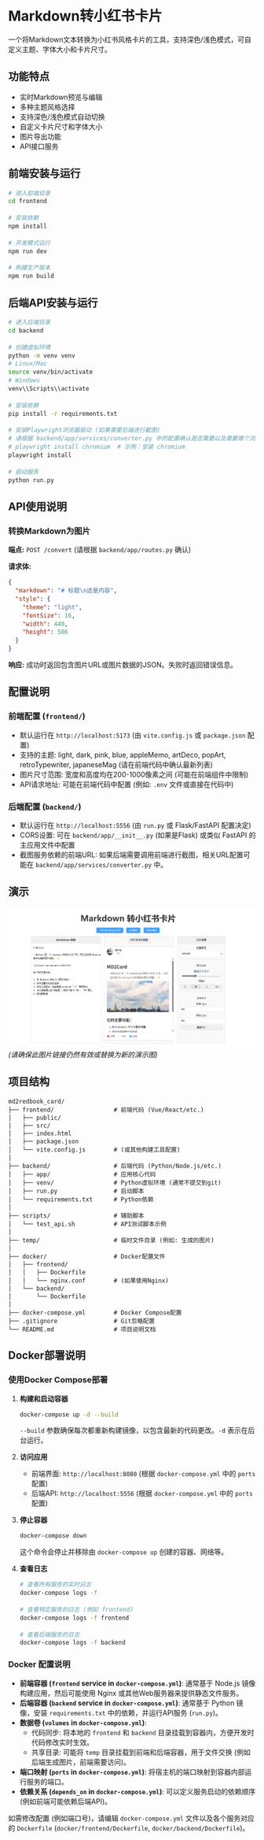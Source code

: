 # Markdown转小红书卡片

一个将Markdown文本转换为小红书风格卡片的工具，支持深色/浅色模式，可自定义主题、字体大小和卡片尺寸。

## 功能特点

- 实时Markdown预览与编辑
- 多种主题风格选择
- 支持深色/浅色模式自动切换
- 自定义卡片尺寸和字体大小
- 图片导出功能
- API接口服务

## 前端安装与运行

```bash
# 进入前端目录
cd frontend

# 安装依赖
npm install

# 开发模式运行
npm run dev

# 构建生产版本
npm run build
```

## 后端API安装与运行

```bash
# 进入后端目录
cd backend

# 创建虚拟环境
python -m venv venv
# Linux/Mac
source venv/bin/activate
# Windows
venv\\Scripts\\activate

# 安装依赖
pip install -r requirements.txt

# 安装Playwright浏览器驱动 (如果需要后端进行截图)
# 请根据 backend/app/services/converter.py 中的配置确认是否需要以及需要哪个浏览器
# playwright install chromium  # 示例：安装 chromium
playwright install

# 启动服务
python run.py
```

## API使用说明

### 转换Markdown为图片

**端点:** `POST /convert` (请根据 `backend/app/routes.py` 确认)

**请求体:**
```json
{
  "markdown": "# 标题\n这是内容",
  "style": {
    "theme": "light",
    "fontSize": 16,
    "width": 440,
    "height": 586
  }
}
```

**响应:** 成功时返回包含图片URL或图片数据的JSON。失败时返回错误信息。

## 配置说明

### 前端配置 (`frontend/`)
- 默认运行在 `http://localhost:5173` (由 `vite.config.js` 或 `package.json` 配置)
- 支持的主题: light, dark, pink, blue, appleMemo, artDeco, popArt, retroTypewriter, japaneseMag (请在前端代码中确认最新列表)
- 图片尺寸范围: 宽度和高度均在200-1000像素之间 (可能在前端组件中限制)
- API请求地址: 可能在前端代码中配置 (例如: `.env` 文件或直接在代码中)

### 后端配置 (`backend/`)
- 默认运行在 `http://localhost:5556` (由 `run.py` 或 Flask/FastAPI 配置决定)
- CORS设置: 可在 `backend/app/__init__.py` (如果是Flask) 或类似 FastAPI 的主应用文件中配置
- 截图服务依赖的前端URL: 如果后端需要调用前端进行截图，相关URL配置可能在 `backend/app/services/converter.py` 中。

## 演示
![小红书卡片演示](https://raw.githubusercontent.com/xlwt2113/md2redbook_card/refs/heads/main/public/pic.png)
*(请确保此图片链接仍然有效或替换为新的演示图)*

## 项目结构

```
md2redbook_card/
├── frontend/                 # 前端代码 (Vue/React/etc.)
│   ├── public/
│   ├── src/
│   ├── index.html
│   ├── package.json
│   └── vite.config.js        # (或其他构建工具配置)
│
├── backend/                  # 后端代码 (Python/Node.js/etc.)
│   ├── app/                  # 应用核心代码
│   ├── venv/                 # Python虚拟环境 (通常不提交到git)
│   ├── run.py                # 启动脚本
│   └── requirements.txt      # Python依赖
│
├── scripts/                  # 辅助脚本
│   └── test_api.sh           # API测试脚本示例
│
├── temp/                     # 临时文件目录 (例如: 生成的图片)
│
├── docker/                   # Docker配置文件
│   ├── frontend/
│   │   ├── Dockerfile
│   │   └── nginx.conf        # (如果使用Nginx)
│   └── backend/
│       └── Dockerfile
│
├── docker-compose.yml        # Docker Compose配置
├── .gitignore                # Git忽略配置
└── README.md                 # 项目说明文档
```

## Docker部署说明

### 使用Docker Compose部署

1.  **构建和启动容器**
    ```bash
    docker-compose up -d --build
    ```
    `--build` 参数确保每次都重新构建镜像，以包含最新的代码更改。`-d` 表示在后台运行。

2.  **访问应用**
    - 前端界面: `http://localhost:8080` (根据 `docker-compose.yml` 中的 `ports` 配置)
    - 后端API: `http://localhost:5556` (根据 `docker-compose.yml` 中的 `ports` 配置)

3.  **停止容器**
    ```bash
    docker-compose down
    ```
    这个命令会停止并移除由 `docker-compose up` 创建的容器、网络等。

4.  **查看日志**
    ```bash
    # 查看所有服务的实时日志
    docker-compose logs -f

    # 查看特定服务的日志 (例如 frontend)
    docker-compose logs -f frontend

    # 查看后端服务的日志
    docker-compose logs -f backend
    ```

### Docker 配置说明

- **前端容器 (`frontend` service in `docker-compose.yml`)**: 通常基于 Node.js 镜像构建应用，然后可能使用 Nginx 或其他Web服务器来提供静态文件服务。
- **后端容器 (`backend` service in `docker-compose.yml`)**: 通常基于 Python 镜像，安装 `requirements.txt` 中的依赖，并运行API服务 (`run.py`)。
- **数据卷 (`volumes` in `docker-compose.yml`)**:
    - 代码同步: 将本地的 `frontend` 和 `backend` 目录挂载到容器内，方便开发时代码修改实时生效。
    - 共享目录: 可能将 `temp` 目录挂载到前端和后端容器，用于文件交换 (例如后端生成图片，前端需要访问)。
- **端口映射 (`ports` in `docker-compose.yml`)**: 将宿主机的端口映射到容器内部运行服务的端口。
- **依赖关系 (`depends_on` in `docker-compose.yml`)**: 可以定义服务启动的依赖顺序 (例如前端可能依赖后端API)。

如需修改配置 (例如端口号)，请编辑 `docker-compose.yml` 文件以及各个服务对应的 `Dockerfile` (`docker/frontend/Dockerfile`, `docker/backend/Dockerfile`)。
